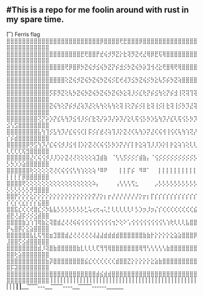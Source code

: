  #This is a repo for me foolin around with rust in my spare time.
  --
  ( ͞ ͞) Ferris flag
  ⣿⣿⣿⣿⣿⣿⣿⣿⣿⣿⣿⣿⣿⣿⣿⣿⣿⣿⣿⣿⣿⣿⣿⣿⡿⣿⣿⣿⣿⢟⣟⣿⣿⣿⡿⣿⣿⣿⣿⣿⣿⣿⣿⣿⣿⣿⣿⣿⣿⣿⣿⣿⣿⣿⣿⣿⣿⣿⣿⣿
  ⣿⣿⣿⣿⣿⣿⣿⣿⣿⣿⣿⣿⣿⣿⣿⣿⣿⣿⣿⣟⢟⣿⣿⡟⣞⢮⡺⡻⣝⡕⣗⢽⡻⣝⢞⣜⢿⡿⣟⢯⢿⣿⣿⣿⣿⣿⣿⣿⣿⣿⣿⣿⣿⣿⣿⣿⣿⣿⣿⣿
  ⣿⣿⣿⣿⣿⣿⣿⣿⣿⣿⣿⣿⣿⣿⣿⢟⡿⣿⡿⡳⣝⢮⡺⣪⢮⡳⣝⡝⡮⣺⡪⡳⣝⢮⡳⡵⣹⢺⢜⣕⢟⣿⢿⢟⢿⣿⣿⣿⣿⣿⣿⣿⣿⣿⣿⣿⣿⣿⣿⣿
  ⣿⣿⣿⣿⣿⣿⣿⣿⣿⣿⣿⣿⣿⣿⣿⢕⣝⢮⡺⣝⢮⡳⣝⢮⡳⣝⢮⡪⣏⢞⢼⡹⣪⡳⣝⢮⡪⡳⣕⢧⡫⡮⡳⣝⢵⣿⣿⣿⣿⣿⣿⣿⣿⣿⣿⣿⣿⣿⣿⣿
  ⣿⣿⣿⣿⣿⣿⣿⣿⣿⣿⣿⡫⡯⡻⣝⢕⢧⡳⣝⢮⡳⣝⢮⡳⣝⢮⡳⣝⢮⡳⣕⢽⡸⡪⣎⢗⡝⡮⣪⢳⢕⡝⡮⣺⢸⢝⢽⢹⢽⣿⣿⣿⣿⣿⣿⣿⣿⣿⣿⣿
  ⣿⣿⣿⣿⣿⣿⣿⣿⣿⣿⣿⣝⢮⢳⢕⡝⡮⡺⣜⢵⡹⣜⢕⢧⢳⢕⢧⢳⢕⢽⢸⢕⡝⡮⡪⡇⣗⢽⢸⡪⡇⣗⢽⢸⡪⡳⡹⣜⢽⣿⣿⣿⣿⣿⣿⣿⣿⣿⣿⣿
  ⣿⣿⣿⣿⣿⣿⣿⣿⢝⡝⡵⡱⡝⣎⢧⢳⡹⣪⢺⡸⡪⡎⣗⢝⡜⡵⡹⡜⡵⡹⡜⣕⢇⢯⢪⡣⡳⡱⣣⢳⡹⡜⣎⢇⢯⢪⡣⡳⡹⣪⢣⣫⣿⣿⣿⣿⣿⣿⣿⣿
  ⣿⣿⣿⣿⣿⣿⣿⣿⣧⢳⢹⡪⣣⢳⡹⡜⣎⢮⢪⢎⡇⡯⡪⡎⣞⢜⢵⢹⡸⡕⣝⢜⢎⢧⢳⡱⡝⣜⢎⢮⢺⢸⢪⢎⢧⢳⢱⢝⡜⡎⡮⣾⣿⣿⣿⣿⣿⣿⣿⣿
  ⣿⣿⣿⣿⣿⡿⡻⣫⢳⡹⡜⣎⢮⢪⡺⡸⣪⢺⢸⡱⡕⣝⢜⢎⢮⢪⡣⡳⡱⡝⡜⡎⡇⡗⣕⢵⢹⡸⡸⡱⡕⡇⡗⣕⢵⢱⢕⢇⢇⢇⢏⢏⢏⢯⣻⣿⣿⣿⣿⣿
  ⣿⣿⣿⣿⣿⣿⣜⢎⢮⢪⡺⡸⡸⡱⡕⣝⢜⢜⢕⢕⢕⢕⢵⣹⣾⣷⠀⠈⢣⢣⡫⡪⡪⡊⣾⣷⡄⠈⢪⡪⡪⡪⡪⡪⡪⡪⡪⡪⡣⡣⡳⡱⡱⣵⣿⣿⣿⣿⣿⣿
  ⣿⣿⣿⣿⣿⣿⢗⢕⢕⢕⢕⢝⢜⢎⢮⢪⢪⢣⢳⢱⢕⢕⢵⠘⠿⠟⠀⠀⠀⡇⡇⡏⡮⠀⠻⠿⠁⠀⠀⡇⡇⡇⡇⡇⡇⡇⡇⡇⡇⡇⡇⡇⡏⡿⣿⣿⣿⣿⣿⣿
  ⣿⣿⣿⣿⢟⢕⢕⢕⢕⢕⢕⢕⢕⢕⢕⢕⢕⢕⢕⢕⢕⢕⠵⡄⠀⠀⠀⠀⢠⢣⢣⢣⢫⣂⠀⠀⠀⠀⡠⡣⡣⡣⡣⡣⡣⡣⡣⡣⡣⡣⡣⡣⡣⡣⡣⡻⣻⣿⣿⣿
  ⣿⣿⡟⡕⡕⡕⣕⡕⡕⡕⡕⡕⡕⡕⡕⡕⡕⡕⡕⡕⡕⡕⡝⡜⡕⡆⡖⡜⡜⡜⡜⡜⡜⡜⡕⡖⡆⡏⡎⡎⡎⡎⡎⡎⡎⡎⡎⡎⡎⡎⢎⡎⢎⣎⡎⡎⡎⣮⣿⣿
  ⣿⣿⣯⣎⢎⢎⢞⣿⣎⡪⡳⣧⣧⡣⡣⡣⡣⡣⡣⡣⣃⢥⢔⢖⢤⢅⡃⢇⢇⢇⢇⢇⠇⡣⡱⡲⡸⡲⡌⡎⢎⢎⢎⢎⢎⢎⢎⢎⣮⣾⣟⢜⣼⡯⡪⡪⣪⣾⣿⣿
  ⣿⣿⣿⣿⣷⣱⢱⢹⢿⣷⣕⢽⣿⣾⣜⢜⢜⢮⢮⢪⢪⢪⢪⢪⢪⢪⢪⢲⡑⢕⠕⢡⢪⢪⢪⢪⢪⢪⢪⢪⢣⢱⢗⢇⢇⢇⣧⣿⣿⡟⢦⣿⡿⡕⣕⣵⣿⣿⣿⣿
  ⣿⣿⣿⣿⣿⣿⣧⣇⢯⢻⣿⣶⣹⣿⣿⣾⣜⢜⢜⢜⢜⢜⢼⣼⣼⣾⣾⣾⣾⣿⣿⣿⣿⣿⣿⣷⣷⡗⡕⡕⡕⡕⣕⣵⣵⣿⣿⣿⡿⣸⣿⣿⡫⣪⣾⣿⣿⣿⣿⣿
  ⣿⣿⣿⣿⣿⣿⣿⣿⣾⡸⢽⣿⣷⣿⣿⣿⣿⣿⣷⣇⢇⢇⢇⢏⢻⢻⢿⣿⣿⣿⣿⣿⣿⣿⢿⢻⢣⢣⢣⢣⢣⣷⣿⣿⣿⣿⣿⣿⣿⣿⣿⢗⣵⣿⣿⣿⣿⣿⣿⣿
  ⣿⣿⣿⣿⣿⣿⣿⣿⣿⣿⣷⡽⣿⣿⣿⣿⣿⣿⣿⣿⣮⣎⢎⢎⢎⢎⢎⢎⣾⣿⣿⣝⡕⡕⡕⡕⡕⣕⣵⣷⣿⣿⣿⣿⣿⣿⣿⣿⣿⣿⡯⣽⣿⣿⣿⣿⣿⣿⣿⣿
  ⣿⣿⣿⣿⣿⣿⣿⣿⣿⣿⣿⣿⣿⣿⣿⣿⣿⣿⣿⣿⣿⣿⣿⣾⣮⣾⣾⣿⣿⣿⣿⣿⣿⣿⣿⣿⣿⣿⣿⣿⣿⣿⣿⣿⣿⣿⣿⣿⣿⣿⣿⣿⣿⣿⣿⣿⣿⣿⣿⣿
  | |
  | |
  | |
  | |
  | |
  | |
  | |
  | |
  | |
  | |
  | |
  | |
  | |
  | |
  | |
  | |
  | |
  | |
  | |
  | |
  | |
  | |
  | |
  | |
__| |_____
         ͞ ͞ ͞ ͞ ͞ ͞---___
                  ͞ ͞ ͞ ͞ ͞ ͞ ͞----___
                            ͞ ͞ ͞ ͞ ͞ ͞ ͞ ͞------_______
